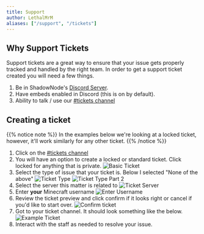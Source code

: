 ```yaml
---
title: Support
author: LethalMrM
aliases: ["/support", "/tickets"]
---
```


## Why Support Tickets
Support tickets are a great way to ensure that your issue gets properly tracked and handled by the right team. In order to get a support ticket created you will need a few things.

1. Be in ShadowNode's [Discord Server](https://discord.shadownode.ca).
2. Have embeds enabled in Discord (this is on by default).
3. Ability to talk / use our [#tickets channel](https://discord.com/channels/124188711603798016/379180312871043073)

## Creating a ticket

{{% notice note %}}
In the examples below we're  looking at a locked ticket, however, it'll work similarly for any other ticket.
{{% /notice %}}

1. Click on the [#tickets channel](https://discord.com/channels/124188711603798016/379180312871043073)
2. You will have an option to create a locked or standard ticket. Click  locked for anything that is private.
![Basic Ticket](/assets/images/tickets/ticket_2_0.png)
3. Select the type of issue that your ticket is. Below I selected "None of the above"
![Ticket Type](/assets/images/tickets/ticket_2_1.png)
![Ticket Type Part 2](/assets/images/tickets/ticket_2_3.png)
4. Select the server this matter is related to
![Ticket Server](/assets/images/tickets/ticket_2_4.png)
5. Enter **your** Minecraft username
![Enter Username](/assets/images/tickets/ticket_2_5.png)
6. Review the ticket preview and click confirm if it looks right or cancel if you'd like to start over.
![Confirm ticket](/assets/images/tickets/ticket_2_6.png)
7. Got to your ticket channel. It should look something like the below.
![Example Ticket](/assets/images/tickets/ticket_2_7.png)
8. Interact with the staff as needed to resolve your issue.
